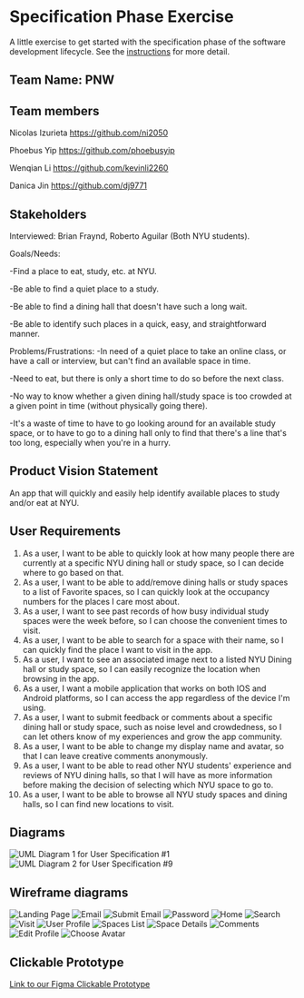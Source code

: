 # Specification Phase Exercise

A little exercise to get started with the specification phase of the software development lifecycle. See the [instructions](instructions.md) for more detail.

## Team Name: PNW
## Team members
Nicolas Izurieta
https://github.com/ni2050

Phoebus Yip
https://github.com/phoebusyip

Wenqian Li
https://github.com/kevinli2260

Danica Jin
https://github.com/dj9771

## Stakeholders

Interviewed: Brian Fraynd, Roberto Aguilar (Both NYU students).

Goals/Needs:

  -Find a place to eat, study, etc. at NYU.
  
  -Be able to find a quiet place to a study.
  
  -Be able to find a dining hall that doesn't have such a long wait.
  
  -Be able to identify such places in a quick, easy, and straightforward manner.

Problems/Frustrations:
  -In need of a quiet place to take an online class, or have a call or interview, but can't find an available space in time.
  
  -Need to eat, but there is only a short time to do so before the next class.
  
  -No way to know whether a given dining hall/study space is too crowded at a given point in time (without physically going there).
  
  -It's a waste of time to have to go looking around for an available study space, or to have to go to a dining hall only to find that there's a line that's too long, especially when you're in a hurry.
  

## Product Vision Statement

An app that will quickly and easily help identify available places to study and/or eat at NYU.

## User Requirements

1) As a user, I want to be able to quickly look at how many people there are currently at a specific NYU dining hall or study space, so I can decide where to go based on that.
2) As a user, I want to be able to add/remove dining halls or study spaces to a list of Favorite spaces, so I can quickly look at the occupancy numbers for the places I care most about.
3) As a user, I want to see past records of how busy individual study spaces were the week before, so I can choose the convenient times to visit.
4) As a user, I want to be able to search for a space with their name, so I can quickly find the place I want to visit in the app.
5) As a user, I want to see an associated image next to a listed NYU Dining hall or study space, so I can easily recognize the location when browsing in the app.
6) As a user, I want a mobile application that works on both IOS and Android platforms, so I can access the app regardless of the device I'm using.
7) As a user, I want to submit feedback or comments about a specific dining hall or study space, such as noise level and crowdedness, so I can let others know of my experiences and grow the app community.
8) As a user, I want to be able to change my display name and avatar, so that I can leave creative comments anonymously.
9) As a user, I want to be able to read other NYU students' experience and reviews of NYU dining halls, so that I will have as more information before making the decision of selecting which NYU space to go to.
10) As a user, I want to be able to browse all NYU study spaces and dining halls, so I can find new locations to visit.

## Diagrams

![UML Diagram 1 for User Specification #1](./images/UML_1.png)
![UML Diagram 2 for User Specification #9](./images/UML_9.png)

## Wireframe diagrams
![Landing Page](./images/1_landing.png)
![Email](./images/2_email.png)
![Submit Email](./images/3_email_submit.png)
![Password](./images/4_password.png)
![Home](./images/5_home.png)
![Search](./images/6_search.png)
![Visit](./images/7_%20visit.png)
![User Profile](./images/8_user_profile.png)
![Spaces List](./images/9_spaces.png)
![Space Details](./images/10_space_details.png)
![Comments](./images/11_comment.png)
![Edit Profile](./images/12_edit_profile.png)
![Choose Avatar](./images/13_edit_avatar.png)


## Clickable Prototype

[Link to our Figma Clickable Prototype](https://www.figma.com/proto/3CLhPQGK7UPsN0ziwYpSzA/Project1?type=design&node-id=39-927&t=7F5Mu7Dd4ZTT4fGZ-0&scaling=scale-down&page-id=0%3A1&starting-point-node-id=2%3A1715)
